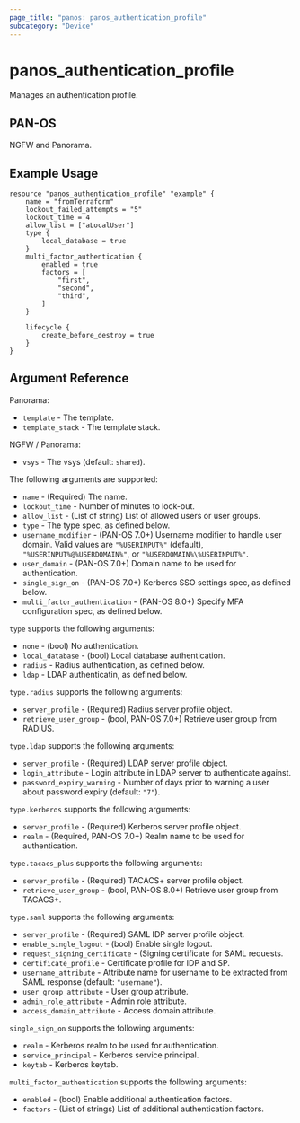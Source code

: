 ```yaml
---
page_title: "panos: panos_authentication_profile"
subcategory: "Device"
---
```


# panos_authentication_profile

Manages an authentication profile.


## PAN-OS

NGFW and Panorama.


## Example Usage

```hcl
resource "panos_authentication_profile" "example" {
    name = "fromTerraform"
    lockout_failed_attempts = "5"
    lockout_time = 4
    allow_list = ["aLocalUser"]
    type {
        local_database = true
    }
    multi_factor_authentication {
        enabled = true
        factors = [
            "first",
            "second",
            "third",
        ]
    }

    lifecycle {
        create_before_destroy = true
    }
}
```

## Argument Reference

Panorama:

* `template` - The template.
* `template_stack` - The template stack.

NGFW / Panorama:

* `vsys` - The vsys (default: `shared`).

The following arguments are supported:

* `name` - (Required) The name.
* `lockout_time` - Number of minutes to lock-out.
* `allow_list` - (List of string) List of allowed users or user groups.
* `type` - The type spec, as defined below.
* `username_modifier` - (PAN-OS 7.0+) Username modifier to handle user domain.  Valid values are `"%USERINPUT%"` (default), `"%USERINPUT%@%USERDOMAIN%"`, or `"%USERDOMAIN%\%USERINPUT%"`.
* `user_domain` - (PAN-OS 7.0+) Domain name to be used for authentication.
* `single_sign_on` - (PAN-OS 7.0+) Kerberos SSO settings spec, as defined below.
* `multi_factor_authentication` - (PAN-OS 8.0+) Specify MFA configuration spec, as defined below.

`type` supports the following arguments:

* `none` - (bool) No authentication.
* `local_database` - (bool) Local database authentication.
* `radius` - Radius authentication, as defined below.
* `ldap` - LDAP authenticatin, as defined below.

`type.radius` supports the following arguments:

* `server_profile` - (Required) Radius server profile object.
* `retrieve_user_group` - (bool, PAN-OS 7.0+) Retrieve user group from RADIUS.

`type.ldap` supports the following arguments:

* `server_profile` - (Required) LDAP server profile object.
* `login_attribute` - Login attribute in LDAP server to authenticate against.
* `password_expiry_warning` - Number of days prior to warning a user about password expiry (default: `"7"`).

`type.kerberos` supports the following arguments:

* `server_profile` - (Required) Kerberos server profile object.
* `realm` - (Required, PAN-OS 7.0+) Realm name to be used for authentication.

`type.tacacs_plus` supports the following arguments:

* `server_profile` - (Required) TACACS+ server profile object.
* `retrieve_user_group` - (bool, PAN-OS 8.0+) Retrieve user group from TACACS+.

`type.saml` supports the following arguments:

* `server_profile` - (Required) SAML IDP server profile object.
* `enable_single_logout` - (bool) Enable single logout.
* `request_signing_certificate` - (Signing certificate for SAML requests.
* `certificate_profile` - Certificate profile for IDP and SP.
* `username_attribute` - Attribute name for username to be extracted from SAML response (default: `"username"`).
* `user_group_attribute` - User group attribute.
* `admin_role_attribute` - Admin role attribute.
* `access_domain_attribute` - Access domain attribute.

`single_sign_on` supports the following arguments:

* `realm` - Kerberos realm to be used for authentication.
* `service_principal` - Kerberos service principal.
* `keytab` - Kerberos keytab.

`multi_factor_authentication` supports the following arguments:

* `enabled` - (bool) Enable additional authentication factors.
* `factors` - (List of strings) List of additional authentication factors.
